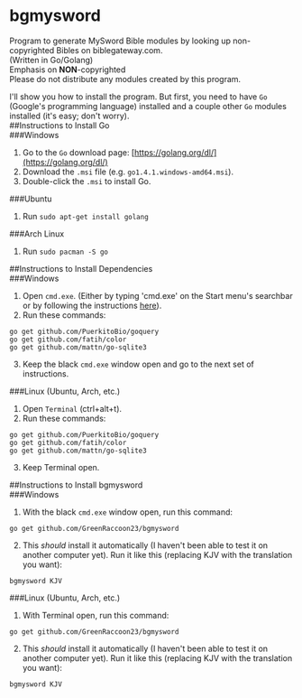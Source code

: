 # bgmysword
Program to generate MySword Bible modules by looking up non-copyrighted Bibles on biblegateway.com.  
(Written in Go/Golang)  
Emphasis on **NON**-copyrighted  
Please do not distribute any modules created by this program.

I'll show you how to install the program. But first, you need to have `Go` (Google's programming language) installed and a couple other `Go` modules installed (it's easy; don't worry).  
##Instructions to Install Go  
###Windows  
1. Go to the `Go` download page: [https://golang.org/dl/](https://golang.org/dl/)  
2. Download the `.msi` file (e.g. `go1.4.1.windows-amd64.msi`).
3. Double-click the `.msi` to install Go.  

###Ubuntu
1. Run `sudo apt-get install golang`  

###Arch Linux  
1. Run `sudo pacman -S go`

##Instructions to Install Dependencies  
###Windows  
1. Open `cmd.exe`. (Either by typing 'cmd.exe' on the Start menu's searchbar or by following the instructions [here](http://windows.microsoft.com/en-us/windows-vista/open-a-command-prompt-window)).  
2. Run these commands:
```
go get github.com/PuerkitoBio/goquery
go get github.com/fatih/color
go get github.com/mattn/go-sqlite3
```
3. Keep the black `cmd.exe` window open and go to the next set of instructions.  

###Linux (Ubuntu, Arch, etc.)
1. Open `Terminal` (ctrl+alt+t).
2. Run these commands:
```
go get github.com/PuerkitoBio/goquery
go get github.com/fatih/color
go get github.com/mattn/go-sqlite3
```
3. Keep Terminal open.  

##Instructions to Install bgmysword  
###Windows  
1. With the black `cmd.exe` window open, run this command:
```
go get github.com/GreenRaccoon23/bgmysword
```
2. This *should* install it automatically (I haven't been able to test it on another computer yet). Run it like this (replacing KJV with the translation you want):
```
bgmysword KJV
```  

###Linux (Ubuntu, Arch, etc.)  
1. With Terminal open, run this command:
```
go get github.com/GreenRaccoon23/bgmysword
```
2. This *should* install it automatically (I haven't been able to test it on another computer yet). Run it like this (replacing KJV with the translation you want):
```
bgmysword KJV
```
